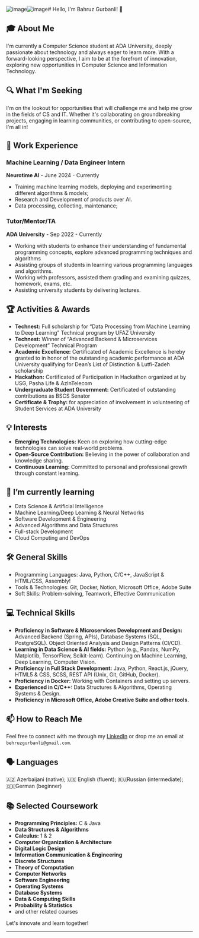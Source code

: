 ![image](https://github.com/user-attachments/assets/8ded9113-69bd-4fa0-a7b6-ef24d3be9344)![image](https://github.com/user-attachments/assets/b61deb24-42a4-4ab9-877c-77aea8423d88)# Hello, I'm Bahruz Gurbanli! 👋

## 🎓 About Me

I'm currently a Computer Science student at ADA University, deeply passionate about technology and always eager to learn more. With a forward-looking perspective, I aim to be at the forefront of innovation, exploring new opportunities in Computer Science and Information Technology. 

## 🔍 What I'm Seeking

I'm on the lookout for opportunities that will challenge me and help me grow in the fields of CS and IT. Whether it's collaborating on groundbreaking projects, engaging in learning communities, or contributing to open-source, I'm all in!

## 💼 Work Experience

### Machine Learning / Data Engineer Intern
**Neurotime AI** - June 2024 - Currently
- Training machine learning models, deploying and experimenting different algorithms & models;
- Research and Development of products over AI.
- Data processing, collecting, maintenance;

### Tutor/Mentor/TA
**ADA University** - Sep 2022 - Currently
- Working with students to enhance their understanding of fundamental programming concepts, explore advanced programming techniques and algorithms
- Assisting groups of students in learning various programming languages and algorithms.
- Working with professors, assisted them grading and examining quizzes, homework, exams, etc.
- Assisting university students by delivering lectures.

## 🏆 Activities & Awards

- **Technest:** Full scholarship for “Data Processing from Machine Learning to Deep Learning” Technical program by UFAZ University
- **Technest:** Winner of “Advanced Backend & Microservices Development” Technical Program
- **Academic Excellence:** Certificated of Academic Excellence is hereby granted to in honor of the outstanding academic performance at ADA University qualifying for Dean’s List of Distinction & Lutfi-Zadeh scholarship
- **Hackathon:** Certificated of Participation in Hackathon organized at by USG, Pasha Life & AzInTelecom
- **Undergraduate Student Government:** Certificated of outstanding contributions as BSCS Senator
- **Certificate & Trophy:** for appreciation of involvement in volunteering of Student Services at ADA University

## 💡 Interests

- **Emerging Technologies:** Keen on exploring how cutting-edge technologies can solve real-world problems.
- **Open-Source Contribution:** Believing in the power of collaboration and knowledge sharing.
- **Continuous Learning:** Committed to personal and professional growth through constant learning.

## 🌱 I’m currently learning

- Data Science & Artificial Intelligence
- Machine Learning/Deep Learning & Neural Networks
- Software Development & Engineering
- Advanced Algorithms and Data Structures
- Full-stack Development
- Cloud Computing and DevOps

## 🛠 General Skills

- Programming Languages: Java, Python, C/C++, JavaScript & HTML/CSS, Assembly!
- Tools & Technologies: Git, Docker, Notion, Microsoft Office, Adobe Suite
- Soft Skills: Problem-solving, Teamwork, Effective Communication

## 💻 Technical Skills

- **Proficiency in Software & Microservices Development and Design:** Advanced Backend (Spring, APIs), Database Systems (SQL, PostgreSQL). Object Oriented Analysis and Design Patterns (CI/CD).
- **Learning in Data Science & AI fields:** Python (e.g., Pandas, NumPy, Matplotlib, TensorFlow, Scikit-learn). Continuing on Machine Learning, Deep Learning, Computer Vision.
- **Proficiency in Full Stack Development:** Java, Python, React.js, jQuery, HTML5 & CSS, SCSS, REST API (Unix, Git, GitHub, Docker).
- **Proficiency in Docker:** Working with Containers and setting up servers.
- **Experienced in C/C++:** Data Structures & Algorithms, Operating Systems & Design.
- **Proficiency in Microsoft Office, Adobe Creative Suite and other tools.**

## 📫 How to Reach Me

Feel free to connect with me through my [LinkedIn](https://www.linkedin.com/in/behruzgurbanli/) or drop me an email at `behruzgurbanli@gmail.com`.

## 🗣️ Languages

🇦🇿 Azerbaijani (native); 🇺🇸 English (fluent); 🇷🇺Russian (intermediate); 🇩🇪German (beginner)

## 📚 Selected Coursework

- **Programming Principles:** C & Java
- **Data Structures & Algorithms**
- **Calculus:** 1 & 2
- **Computer Organization & Architecture**
- **Digital Logic Design**
- **Information Communication & Engineering**
- **Discrete Structures**
- **Theory of Computation**
- **Computer Networks**
- **Software Engineering**
- **Operating Systems**
- **Database Systems**
- **Data & Computing Skills**
- **Probability & Statistics**
- and other related courses


Let's innovate and learn together!

---
